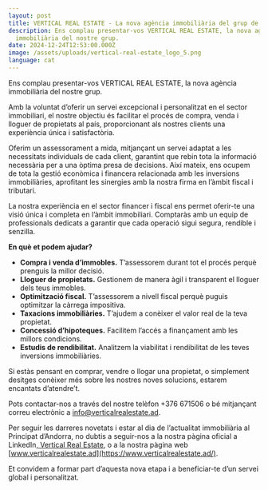 ```yaml
---
layout: post
title: VERTICAL REAL ESTATE - La nova agència immobiliària del grup de SUMMIT ADVISORS
description: Ens complau presentar-vos VERTICAL REAL ESTATE, la nova agència
  immobiliària del nostre grup.
date: 2024-12-24T12:53:00.000Z
image: /assets/uploads/vertical-real-estate_logo_5.png
language: cat
---
```

Ens complau presentar-vos VERTICAL REAL ESTATE, la nova agència immobiliària del nostre grup.

Amb la voluntat d’oferir un servei excepcional i personalitzat en el sector immobiliari, el nostre objectiu és facilitar el procés de compra, venda i lloguer de propietats al país, proporcionant als nostres clients una experiència única i satisfactòria.

Oferim un assessorament a mida, mitjançant un servei adaptat a les necessitats individuals de cada client, garantint que rebin tota la informació necessària per a una òptima presa de decisions. Així mateix, ens ocupem de tota la gestió econòmica i financera relacionada amb les inversions immobiliàries, aprofitant les sinergies amb la nostra firma en l’àmbit fiscal i tributari.

La nostra experiència en el sector financer i fiscal ens permet oferir-te una visió única i completa en l’àmbit immobiliari. Comptaràs amb un equip de professionals dedicats a garantir que cada operació sigui segura, rendible i senzilla.

**En què et podem ajudar?**

* **Compra i venda d’immobles.**                                                                                                                    T’assessorem durant tot el procés perquè prenguis la millor decisió.
* **Lloguer de propietats.**                                                                                                                                 Gestionem de manera àgil i transparent el lloguer dels teus immobles.
* **Optimització fiscal.**                                                                                                                                 T’assessorem a nivell fiscal perquè puguis optimitzar la càrrega impositiva.
* **Taxacions immobiliàries.**                                                                                                                                T’ajudem a conèixer el valor real de la teva propietat.
* **Concessió d’hipoteques.**                                                                                                                            Facilitem l’accés a finançament amb les millors condicions.
* **Estudis de rendibilitat.**                                                                                                                               Analitzem la viabilitat i rendibilitat de les teves inversions immobiliàries.

Si estàs pensant en comprar, vendre o llogar una propietat, o simplement desitges conèixer més sobre les nostres noves solucions, estarem encantats d’atendre’t.

Pots contactar-nos a través del nostre telèfon +376 671506 o bé mitjançant correu electrònic a [info@verticalrealestate.ad](<>).

Per seguir les darreres novetats i estar al dia de l’actualitat immobiliària al Principat d’Andorra, no dubtis a seguir-nos a la nostra pàgina oficial a LinkedIn,[ Vertical Real Estate](https://www.linkedin.com/company/vertical-real-estate-and/?viewAsMember=true), o a la nostra pàgina web [www.verticalrealestate.ad](https://www.verticalrealestate.ad/).

Et convidem a formar part d’aquesta nova etapa i a beneficiar-te d’un servei global i personalitzat.
